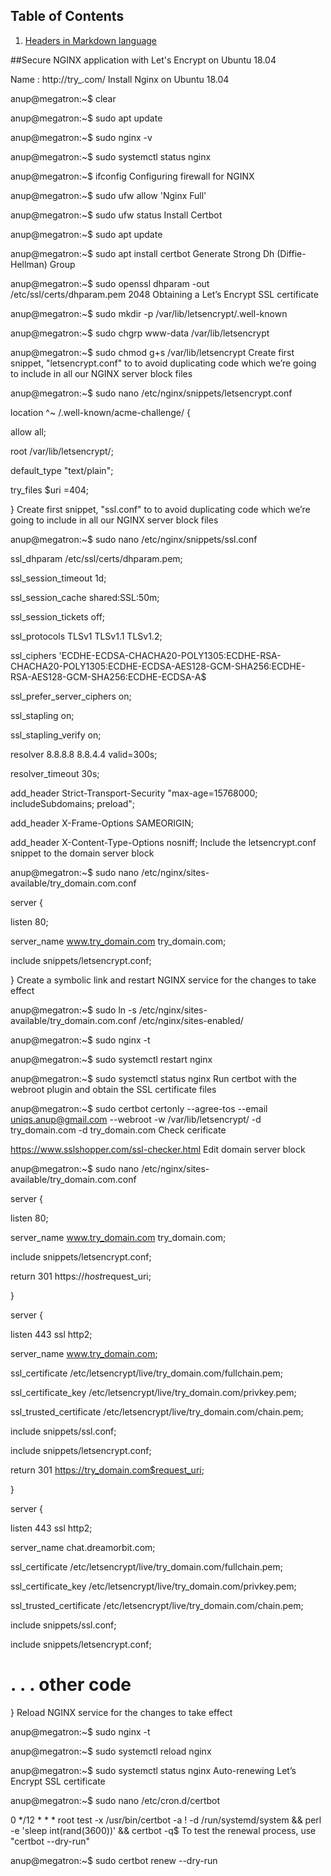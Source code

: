 ## Table of Contents
1. [Headers in Markdown language](#Headers)


##Secure NGINX application with Let's Encrypt on Ubuntu 18.04

Name : http://try_.com/
Install Nginx on Ubuntu 18.04

anup@megatron:~$ clear

anup@megatron:~$ sudo apt update

anup@megatron:~$ sudo nginx -v

anup@megatron:~$ sudo systemctl status nginx

anup@megatron:~$ ifconfig
Configuring firewall for NGINX

anup@megatron:~$ sudo ufw allow 'Nginx Full'

anup@megatron:~$ sudo ufw status
Install Certbot

anup@megatron:~$ sudo apt update

anup@megatron:~$ sudo apt install certbot
Generate Strong Dh (Diffie-Hellman) Group

anup@megatron:~$ sudo openssl dhparam -out /etc/ssl/certs/dhparam.pem 2048
Obtaining a Let’s Encrypt SSL certificate

anup@megatron:~$ sudo mkdir -p /var/lib/letsencrypt/.well-known

anup@megatron:~$ sudo chgrp www-data /var/lib/letsencrypt

anup@megatron:~$ sudo chmod g+s /var/lib/letsencrypt
Create first snippet, "letsencrypt.conf" to to avoid duplicating code which we’re going to include in all our NGINX server block files

anup@megatron:~$ sudo nano /etc/nginx/snippets/letsencrypt.conf

location ^~ /.well-known/acme-challenge/ {

allow all;

root /var/lib/letsencrypt/;

default_type "text/plain";

try_files $uri =404;

}
Create first snippet, "ssl.conf" to to avoid duplicating code which we’re going to include in all our NGINX server block files

anup@megatron:~$ sudo nano /etc/nginx/snippets/ssl.conf

ssl_dhparam /etc/ssl/certs/dhparam.pem;

ssl_session_timeout 1d;

ssl_session_cache shared:SSL:50m;

ssl_session_tickets off;

ssl_protocols TLSv1 TLSv1.1 TLSv1.2;

ssl_ciphers 'ECDHE-ECDSA-CHACHA20-POLY1305:ECDHE-RSA-CHACHA20-POLY1305:ECDHE-ECDSA-AES128-GCM-SHA256:ECDHE-RSA-AES128-GCM-SHA256:ECDHE-ECDSA-A$

ssl_prefer_server_ciphers on;

ssl_stapling on;

ssl_stapling_verify on;

resolver 8.8.8.8 8.8.4.4 valid=300s;

resolver_timeout 30s;

add_header Strict-Transport-Security "max-age=15768000; includeSubdomains; preload";

add_header X-Frame-Options SAMEORIGIN;

add_header X-Content-Type-Options nosniff;
Include the letsencrypt.conf snippet to the domain server block

anup@megatron:~$ sudo nano /etc/nginx/sites-available/try_domain.com.conf

server {

listen 80;

server_name www.try_domain.com try_domain.com;

include snippets/letsencrypt.conf;

}
Create a symbolic link and restart NGINX service for the changes to take effect

anup@megatron:~$ sudo ln -s /etc/nginx/sites-available/try_domain.com.conf /etc/nginx/sites-enabled/

anup@megatron:~$ sudo nginx -t

anup@megatron:~$ sudo systemctl restart nginx

anup@megatron:~$ sudo systemctl status nginx
Run certbot with the webroot plugin and obtain the SSL certificate files

anup@megatron:~$ sudo certbot certonly --agree-tos --email uniqs.anup@gmail.com --webroot -w /var/lib/letsencrypt/ -d try_domain.com -d try_domain.com
Check cerificate

https://www.sslshopper.com/ssl-checker.html
Edit domain server block

anup@megatron:~$ sudo nano /etc/nginx/sites-available/try_domain.com.conf

server {

listen 80;

server_name www.try_domain.com try_domain.com;

include snippets/letsencrypt.conf;

return 301 https://$host$request_uri;

}

server {

listen 443 ssl http2;

server_name www.try_domain.com;

ssl_certificate /etc/letsencrypt/live/try_domain.com/fullchain.pem;

ssl_certificate_key /etc/letsencrypt/live/try_domain.com/privkey.pem;

ssl_trusted_certificate /etc/letsencrypt/live/try_domain.com/chain.pem;

include snippets/ssl.conf;

include snippets/letsencrypt.conf;

return 301 https://try_domain.com$request_uri;

}

server {

listen 443 ssl http2;

server_name chat.dreamorbit.com;

ssl_certificate /etc/letsencrypt/live/try_domain.com/fullchain.pem;

ssl_certificate_key /etc/letsencrypt/live/try_domain.com/privkey.pem;

ssl_trusted_certificate /etc/letsencrypt/live/try_domain.com/chain.pem;

include snippets/ssl.conf;

include snippets/letsencrypt.conf;

# . . . other code

}
Reload NGINX service for the changes to take effect

anup@megatron:~$ sudo nginx -t

anup@megatron:~$ sudo systemctl reload nginx

anup@megatron:~$ sudo systemctl status nginx
Auto-renewing Let’s Encrypt SSL certificate

anup@megatron:~$ sudo nano /etc/cron.d/certbot

0 */12 * * * root test -x /usr/bin/certbot -a ! -d /run/systemd/system && perl -e 'sleep int(rand(3600))' && certbot -q$
To test the renewal process, use "certbot --dry-run"

anup@megatron:~$ sudo certbot renew --dry-run

